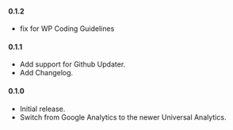 #### 0.1.2
* fix for WP Coding Guidelines

#### 0.1.1

* Add support for Github Updater.
* Add Changelog.

#### 0.1.0

* Initial release.
* Switch from Google Analytics to the newer Universal Analytics.

